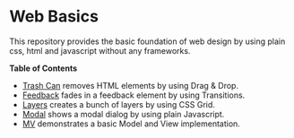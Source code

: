 # Web Basics
This repository provides the basic foundation of web design by using plain css, html and javascript without any frameworks.

**Table of Contents**
- [Trash Can](0-trash-can) removes HTML elements by using Drag & Drop.
- [Feedback](1-feedback) fades in a feedback element by using Transitions.
- [Layers](2-layers) creates a bunch of layers by using CSS Grid.
- [Modal](3-modal) shows a modal dialog by using plain Javascript.
- [MV](4-mv) demonstrates a basic Model and View implementation.
